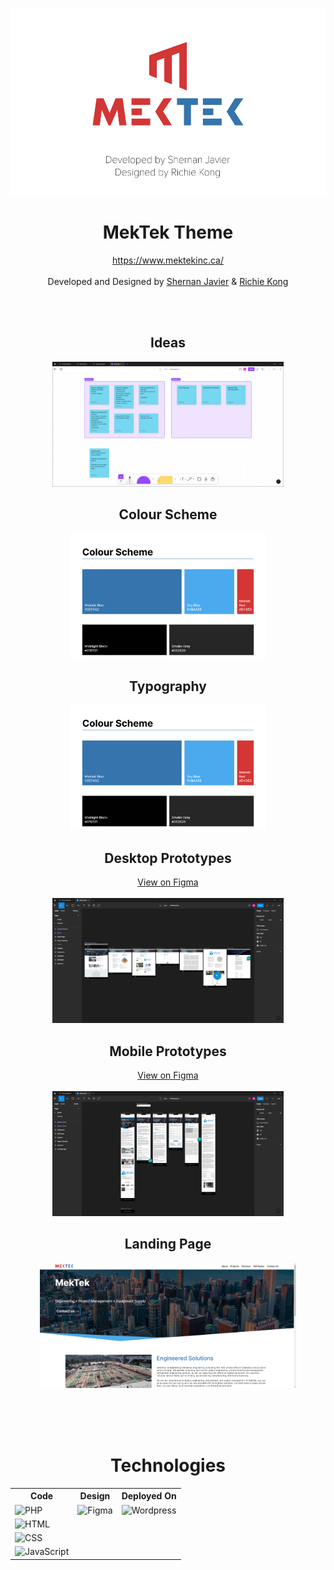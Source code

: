 <p align="center">
<a href="https://www.mektekinc.ca" target="_blank"><img src="./.github/img/Banner.png" height="300" width="auto" ></a>
</p>

<h1 align="center">MekTek Theme</h1>

<p align="center"><a href="https://www.mektekinc.ca/">https://www.mektekinc.ca/</a> <br/><br/>Developed and Designed by <a href="https://www.shernanjavier.com/">Shernan Javier</a> & <a href="https://www.richiekong.design/">Richie Kong</a></p>

<br/><br/>

<h2 align="center">Ideas</h2>

<p align="center">
<img src="./.github/img/ideas.png" height="200" width="auto">
</p>

<h2 align="center">Colour Scheme</h2>

<p align="center">
<img src="./.github/img/colour-scheme.png" height="200" width="auto">
</p>

<h2 align="center">Typography</h2>

<p align="center">
<img src="./.github/img/colour-scheme.png" height="200" width="auto">
</p>

<h2 align="center">Desktop Prototypes</h2>

<p align="center">
<a href="https://www.figma.com/file/meh8jj06VBFfplzXBFErMh/Wireframes?node-id=1%3A8">View on Figma</a>
<br/><br/>
<img src="./.github/img/desktop-prototypes.png" height="200" width="auto">
</p>

<h2 align="center">Mobile Prototypes</h2>

<p align="center">
<a href="https://www.figma.com/file/meh8jj06VBFfplzXBFErMh/Wireframes?node-id=0%3A1">View on Figma</a>
<br/><br/>
<img src="./.github/img/mobile-prototypes.png" height="200" width="auto">
</p>

<h2 align="center">Landing Page</h2>

<p align="center">
<img src="./.github/img/landing-page.png" height="200" width="auto">
</p>

<br/><br/><br/>

<h1 align="center">Technologies</h1>

<div align="center" id="technologies">

<table>
  <tr>
    <th>Code</th>
    <th>Design</th>
    <th>Deployed On</th>
  </tr>
  <tr> 
    <td><img src="https://img.shields.io/badge/PHP-777BB4?style=for-the-badge&logo=php&logoColor=white" alt="PHP"/></td>
    <td><img src="https://img.shields.io/badge/Figma-F24E1E?style=for-the-badge&logo=figma&logoColor=white" alt="Figma"/></td>
    <td><img src="https://img.shields.io/badge/Wordpress-21759B?style=for-the-badge&logo=wordpress&logoColor=white" alt="Wordpress" /></td>
  </tr>
  <tr>
    <td><img src="https://img.shields.io/badge/HTML5-E34F26?style=for-the-badge&logo=html5&logoColor=white" alt="HTML"/></td>
    <td></td>
    <td></td>
  </tr>
  <tr>
    <td><img src="https://img.shields.io/badge/CSS3-1572B6?style=for-the-badge&logo=css3&logoColor=white" alt="CSS"/></td>
    <td></td>
    <td></td>
  </tr>
  <tr>
    <td><img src="https://img.shields.io/badge/JavaScript-323330?style=for-the-badge&logo=javascript&logoColor=F7DF1E" alt="JavaScript"/></td>
    <td></td>
    <td></td>
  </tr>
 </table>
</div>
